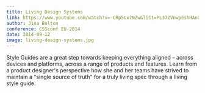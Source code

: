 ```yaml
---
title: Living Design Systems
link: https://www.youtube.com/watch?v=-CRp5Cx7NZw&list=PL37ZVnwpeshHAnqFlTxhd0MIXWjLBbM3R&index=5
author: Jina Bolton
conference: CSSconf EU 2014
date: 2014-09-12
image: living-design-systems.jpg
---
```


Style Guides are a great step towards keeping everything aligned – across devices and platforms, across a range of products and features. Learn from a product designer's perspective how she and her teams have strived to maintain a "single source of truth" for a truly living spec through a living style guide.